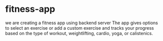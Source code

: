 # fitness-app
we are creating a fitness app using backend server 
The app gives options to select an exercise or add a custom exercise and tracks your progress based on the type of workout, weightlifting, cardio, yoga, or calistenics.
